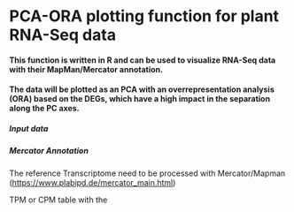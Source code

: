 # PCA-ORA plotting function for plant RNA-Seq data

#### This function is written in R and can be used to visualize RNA-Seq data with their MapMan/Mercator annotation. 
#### The data will be plotted as an PCA with an overrepresentation analysis (ORA) based on the DEGs, which have a high impact in the separation along the PC axes.


##### Input data

##### Mercator Annotation
The reference Transcriptome need to be processed with Mercator/Mapman (https://www.plabipd.de/mercator_main.html)

TPM or CPM table with the 
